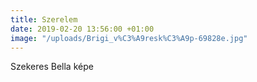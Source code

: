 ```yaml
---
title: Szerelem
date: 2019-02-20 13:56:00 +01:00
image: "/uploads/Brigi_v%C3%A9resk%C3%A9p-69828e.jpg"
---
```


Szekeres Bella képe